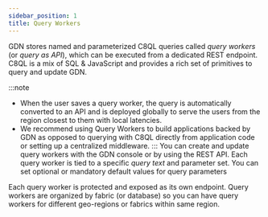 ```yaml
---
sidebar_position: 1
title: Query Workers
---
```


GDN stores named and parameterized C8QL queries called *query workers* (or *query as API*), which can be executed from a dedicated REST endpoint. C8QL is a mix of SQL & JavaScript and provides a rich set of primitives to query and update GDN.

:::note
* When the user saves a query worker, the query is automatically converted to an API and is deployed globally to serve the users from the region closest to them with local latencies.
* We recommend using Query Workers to build applications backed by GDN as opposed to querying with C8QL directly from application code or setting up a centralized middleware.
:::
You can create and update query workers with the GDN console or by using the REST API. Each query worker is tied to a specific *query text* and parameter set. You can set optional or mandatory default values for query parameters 

Each query worker is protected and exposed as its own endpoint. Query workers are organized by fabric (or database) so you can have query workers for different geo-regions or fabrics within same region.
